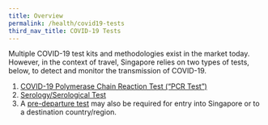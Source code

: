 ```yaml
---
title: Overview
permalink: /health/covid19-tests
third_nav_title: COVID-19 Tests
---
```


Multiple COVID-19 test kits and methodologies exist in the market today. However, in the context of travel, Singapore relies on two types of tests, below, to detect and monitor the transmission of COVID-19.

 1. [COVID-19 Polymerase Chain Reaction Test (“PCR Test”)](/covid19-tests/pcrtest)
 2. [Serology/Serological Test](/covid19-tests/serology)
 3. A [pre-departure test](/covid19-tests/pre-departure-test) may also be required for entry into Singapore or to a destination country/region.



